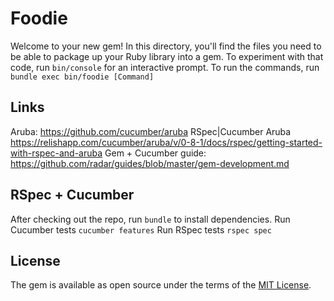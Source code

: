 # Foodie

Welcome to your new gem! In this directory, you'll find the files you need to be able to package up your Ruby library into a gem. To experiment with that code, run `bin/console` for an interactive prompt. To run the commands, run `bundle exec bin/foodie [Command]`

## Links

Aruba: https://github.com/cucumber/aruba
RSpec|Cucumber Aruba https://relishapp.com/cucumber/aruba/v/0-8-1/docs/rspec/getting-started-with-rspec-and-aruba
Gem + Cucumber guide: https://github.com/radar/guides/blob/master/gem-development.md

## RSpec + Cucumber

After checking out the repo, run `bundle` to install dependencies.
Run Cucumber tests `cucumber features`
Run RSpec tests `rspec spec`

## License

The gem is available as open source under the terms of the [MIT License](http://opensource.org/licenses/MIT).
